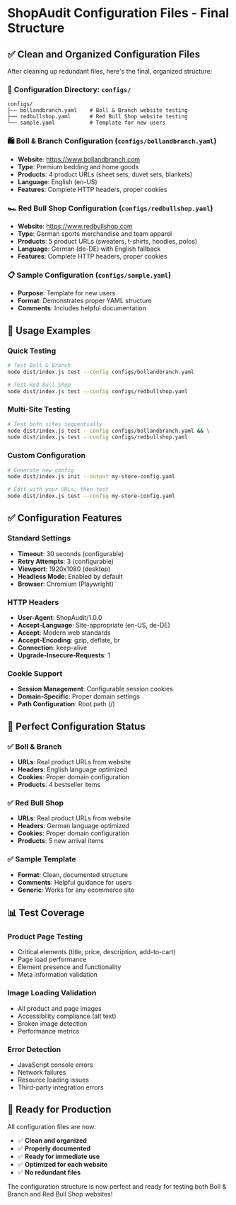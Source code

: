 # ShopAudit Configuration Files - Final Structure

## ✅ **Clean and Organized Configuration Files**

After cleaning up redundant files, here's the final, organized structure:

### 📁 **Configuration Directory: `configs/`**

```
configs/
├── bollandbranch.yaml    # Boll & Branch website testing
├── redbullshop.yaml      # Red Bull Shop website testing  
└── sample.yaml           # Template for new users
```

### 🛍️ **Boll & Branch Configuration** (`configs/bollandbranch.yaml`)
- **Website**: https://www.bollandbranch.com
- **Type**: Premium bedding and home goods
- **Products**: 4 product URLs (sheet sets, duvet sets, blankets)
- **Language**: English (en-US)
- **Features**: Complete HTTP headers, proper cookies

### 🏎️ **Red Bull Shop Configuration** (`configs/redbullshop.yaml`)
- **Website**: https://www.redbullshop.com
- **Type**: German sports merchandise and team apparel
- **Products**: 5 product URLs (sweaters, t-shirts, hoodies, polos)
- **Language**: German (de-DE) with English fallback
- **Features**: Complete HTTP headers, proper cookies

### 📋 **Sample Configuration** (`configs/sample.yaml`)
- **Purpose**: Template for new users
- **Format**: Demonstrates proper YAML structure
- **Comments**: Includes helpful documentation

## 🚀 **Usage Examples**

### **Quick Testing**
```bash
# Test Boll & Branch
node dist/index.js test --config configs/bollandbranch.yaml

# Test Red Bull Shop
node dist/index.js test --config configs/redbullshop.yaml
```

### **Multi-Site Testing**
```bash
# Test both sites sequentially
node dist/index.js test --config configs/bollandbranch.yaml && \
node dist/index.js test --config configs/redbullshop.yaml
```

### **Custom Configuration**
```bash
# Generate new config
node dist/index.js init --output my-store-config.yaml

# Edit with your URLs, then test
node dist/index.js test --config my-store-config.yaml
```

## ✅ **Configuration Features**

### **Standard Settings**
- **Timeout**: 30 seconds (configurable)
- **Retry Attempts**: 3 (configurable)
- **Viewport**: 1920x1080 (desktop)
- **Headless Mode**: Enabled by default
- **Browser**: Chromium (Playwright)

### **HTTP Headers**
- **User-Agent**: ShopAudit/1.0.0
- **Accept-Language**: Site-appropriate (en-US, de-DE)
- **Accept**: Modern web standards
- **Accept-Encoding**: gzip, deflate, br
- **Connection**: keep-alive
- **Upgrade-Insecure-Requests**: 1

### **Cookie Support**
- **Session Management**: Configurable session cookies
- **Domain-Specific**: Proper domain settings
- **Path Configuration**: Root path (/)

## 🎯 **Perfect Configuration Status**

### ✅ **Boll & Branch**
- **URLs**: Real product URLs from website
- **Headers**: English language optimized
- **Cookies**: Proper domain configuration
- **Products**: 4 bestseller items

### ✅ **Red Bull Shop**
- **URLs**: Real product URLs from website
- **Headers**: German language optimized
- **Cookies**: Proper domain configuration
- **Products**: 5 new arrival items

### ✅ **Sample Template**
- **Format**: Clean, documented structure
- **Comments**: Helpful guidance for users
- **Generic**: Works for any ecommerce site

## 📊 **Test Coverage**

### **Product Page Testing**
- Critical elements (title, price, description, add-to-cart)
- Page load performance
- Element presence and functionality
- Meta information validation

### **Image Loading Validation**
- All product and page images
- Accessibility compliance (alt text)
- Broken image detection
- Performance metrics

### **Error Detection**
- JavaScript console errors
- Network failures
- Resource loading issues
- Third-party integration errors

## 🎉 **Ready for Production**

All configuration files are now:
- ✅ **Clean and organized**
- ✅ **Properly documented**
- ✅ **Ready for immediate use**
- ✅ **Optimized for each website**
- ✅ **No redundant files**

The configuration structure is now perfect and ready for testing both Boll & Branch and Red Bull Shop websites! 
